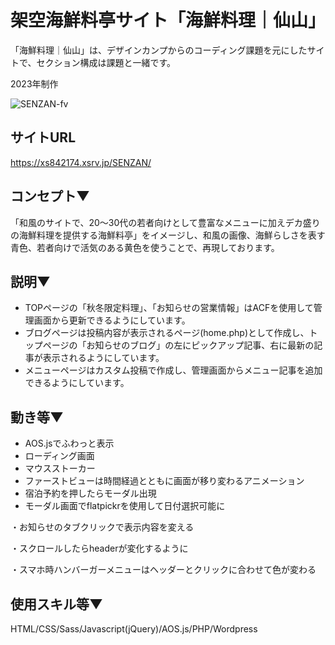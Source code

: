 # 架空海鮮料亭サイト「海鮮料理｜仙山」
「海鮮料理｜仙山」は、デザインカンプからのコーディング課題を元にしたサイトで、セクション構成は課題と一緒です。

2023年制作

![SENZAN-fv](https://github.com/user-attachments/assets/eccae92d-dc81-43b7-8655-4a72ca4742ac)

## サイトURL
https://xs842174.xsrv.jp/SENZAN/

## コンセプト▼
「和風のサイトで、20〜30代の若者向けとして豊富なメニューに加えデカ盛りの海鮮料理を提供する海鮮料亭」をイメージし、和風の画像、海鮮らしさを表す青色、若者向けで活気のある黄色を使うことで、再現しております。

## 説明▼
- TOPページの「秋冬限定料理」、「お知らせの営業情報」はACFを使用して管理画面から更新できるようにしています。
- ブログページは投稿内容が表示されるページ(home.php)として作成し、トップページの「お知らせのブログ」の左にピックアップ記事、右に最新の記事が表示されるようにしています。
- メニューページはカスタム投稿で作成し、管理画面からメニュー記事を追加できるようにしています。

## 動き等▼
- AOS.jsでふわっと表示
- ローディング画面
- マウスストーカー
- ファーストビューは時間経過とともに画面が移り変わるアニメーション
- 宿泊予約を押したらモーダル出現
- モーダル画面でflatpickrを使用して日付選択可能に

・お知らせのタブクリックで表示内容を変える

・スクロールしたらheaderが変化するように

・スマホ時ハンバーガーメニューはヘッダーとクリックに合わせて色が変わる


## 使用スキル等▼
HTML/CSS/Sass/Javascript(jQuery)/AOS.js/PHP/Wordpress














